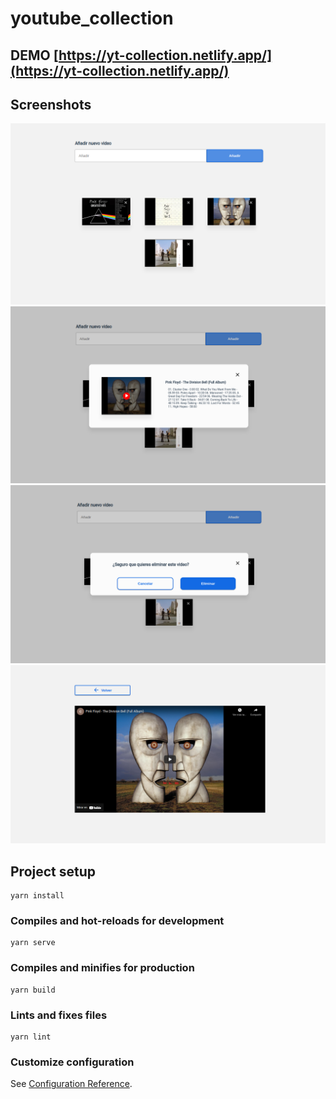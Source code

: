 # youtube_collection

## DEMO [https://yt-collection.netlify.app/](https://yt-collection.netlify.app/)

## Screenshots

![home](https://raw.githubusercontent.com/brujo-rojas/youtube-collection/master/public/ss/1.png)
![detail](https://raw.githubusercontent.com/brujo-rojas/youtube-collection/master/public/ss/2.png)
![delete](https://raw.githubusercontent.com/brujo-rojas/youtube-collection/master/public/ss/3.png)
![embed](https://raw.githubusercontent.com/brujo-rojas/youtube-collection/master/public/ss/4.png)

## Project setup

```
yarn install
```

### Compiles and hot-reloads for development

```
yarn serve
```

### Compiles and minifies for production

```
yarn build
```

### Lints and fixes files

```
yarn lint
```

### Customize configuration

See [Configuration Reference](https://cli.vuejs.org/config/).
